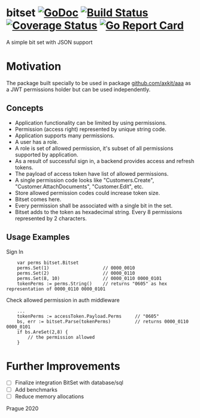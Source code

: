 # bitset [![GoDoc](https://godoc.org/github.com/axkit/bitset?status.svg)](https://godoc.org/github.com/axkit/bitset) [![Build Status](https://travis-ci.org/axkit/bitset.svg?branch=master)](https://travis-ci.org/axkit/bitset) [![Coverage Status](https://coveralls.io/repos/github/bitset/gonfig/badge.svg)](https://coveralls.io/github/axkit/bitset) [![Go Report Card](https://goreportcard.com/badge/github.com/axkit/bitset)](https://goreportcard.com/report/github.com/axkit/bitset)

A simple bit set with JSON support

# Motivation

The package built specially to be used in package [github.com/axkit/aaa](https://github.com/axkit/aaa) as a JWT permissions holder but can be
used independently.

## Concepts

- Application functionality can be limited by using permissions.
- Permission (access right) represented by unique string code.
- Application supports many permissions.
- A user has a role.
- A role is set of allowed permission, it's subset of all permissions supported by application.
- As a result of successful sign in, a backend provides access and refresh tokens.
- The payload of access token have list of allowed permissions.
- A single permission code looks like "Customers.Create", "Customer.AttachDocuments", "Customer.Edit", etc.
- Store allowed permission codes could increase token size.
- Bitset comes here.
- Every permission shall be associated with a single bit in the set.
- Bitset adds to the token as hexadecimal string. Every 8 permissions represented by 2 characters.

## Usage Examples

Sign In

```
    var perms bitset.Bitset
    perms.Set(1)                    // 0000_0010
    perms.Set(2)                    // 0000_0110
    perms.Set(8, 10)                // 0000_0110 0000_0101
    tokenPerms := perms.String()    // returns "0605" as hex representation of 0000_0110 0000_0101
```

Check allowed permission in auth middleware

```
    ...
    tokenPerms := accessToken.Payload.Perms     // "0605"
    bs, err := bitset.Parse(tokenPerms)         // returns 0000_0110 0000_0101
    if bs.AreSet(2,8) {
        // the permission allowed
    }
```

# Further Improvements

- [ ] Finalize integration BitSet with database/sql
- [ ] Add benchmarks
- [ ] Reduce memory allocations

Prague 2020

